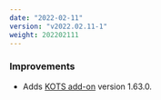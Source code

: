 ```yaml
---
date: "2022-02-11"
version: "v2022.02.11-1"
weight: 202202111
---
```


### <span class="label label-blue">Improvements</span>
- Adds [KOTS add-on](/docs/add-ons/kotsadm) version 1.63.0.
